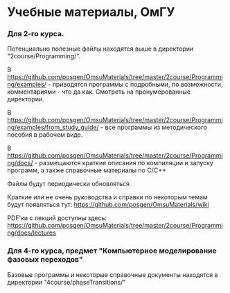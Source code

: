 # Учебные материалы, ОмГУ

### Для 2-го курса.

Потенциально полезные файлы находятся выше в директории "2course/Programming/".

В https://github.com/posgen/OmsuMaterials/tree/master/2course/Programming/examples/ - приводятся программы с подробными, по возможности, комментариями - что да как. Смотреть на пронумерованные директории.

В https://github.com/posgen/OmsuMaterials/tree/master/2course/Programming/examples/from_study_guide/ - все программы из методического пособия в рабочем виде.

В https://github.com/posgen/OmsuMaterials/tree/master/2course/Programming/docs/ - размещаются краткие описания по компиляции и запуску программ, а также справочные материалы по C/C++

Файлы будут периодически обновляться

Краткие или не очень руководства и справки по некоторым темам будут появляться тут: https://github.com/posgen/OmsuMaterials/wiki

PDF'ки с лекций доступны здесь: https://github.com/posgen/OmsuMaterials/tree/master/2course/Programming/docs/lectures

### Для 4-го курса, предмет "Компьютерное моделирование фазовых переходов"

Базовые программы и некоторые справочные документы находятся в директории "4course/phaseTransitions/"
